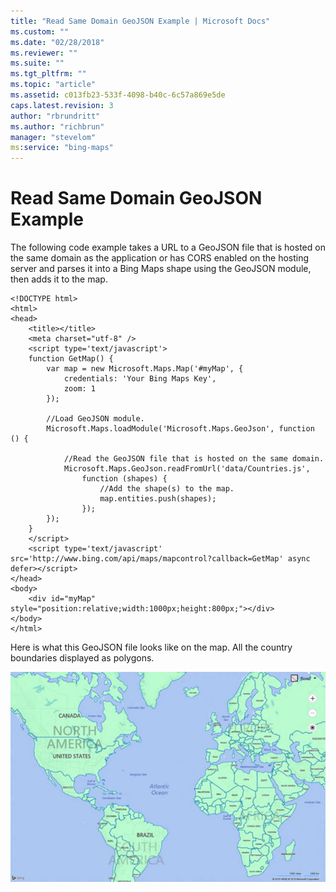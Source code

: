 ```yaml
---
title: "Read Same Domain GeoJSON Example | Microsoft Docs"
ms.custom: ""
ms.date: "02/28/2018"
ms.reviewer: ""
ms.suite: ""
ms.tgt_pltfrm: ""
ms.topic: "article"
ms.assetid: c013fb23-533f-4098-b40c-6c57a869e5de
caps.latest.revision: 3
author: "rbrundritt"
ms.author: "richbrun"
manager: "stevelom"
ms:service: "bing-maps"
---
```

# Read Same Domain GeoJSON Example
The following code example takes a URL to a GeoJSON file that is hosted on the same domain as the application or has CORS enabled on the hosting server and parses it into a Bing Maps shape using the GeoJSON module, then adds it to the map. 

```
<!DOCTYPE html>
<html>
<head>
    <title></title>
    <meta charset="utf-8" />
	<script type='text/javascript'>
    function GetMap() {
        var map = new Microsoft.Maps.Map('#myMap', {
            credentials: 'Your Bing Maps Key',
            zoom: 1
        });

        //Load GeoJSON module.
        Microsoft.Maps.loadModule('Microsoft.Maps.GeoJson', function () {

            //Read the GeoJSON file that is hosted on the same domain.
            Microsoft.Maps.GeoJson.readFromUrl('data/Countries.js',
                function (shapes) {
                    //Add the shape(s) to the map.
                    map.entities.push(shapes);
                });
        });
    }
    </script>
    <script type='text/javascript' src='http://www.bing.com/api/maps/mapcontrol?callback=GetMap' async defer></script>
</head>
<body>
    <div id="myMap" style="position:relative;width:1000px;height:800px;"></div>
</body>
</html>
```

Here is what this GeoJSON file looks like on the map. All the country boundaries displayed as polygons.

![Read GeoJSON on a Map](../v8-web-control/media/bmv8-readsamedomaingeojsonexample-map.png)
